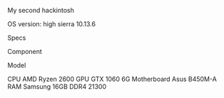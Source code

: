 My second hackintosh

OS version: high sierra 10.13.6

Specs


Component

Model


CPU AMD Ryzen 2600 
GPU GTX 1060 6G 
Motherboard Asus B450M-A 
RAM Samsung 16GB DDR4 21300